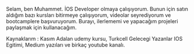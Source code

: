 Selam, ben Muhammet. İOS Developer olmaya çalışıyorum. Bunun için satın aldığım bazı kursları bitirmeye çalışıyorum,
videolar seyrediyorum ve bootcamplere başvuruyorum. Burayı, ilerlememi ve yapacağım projeleri paylaşmak için kullanacağım.



Kaynaklarım :  Kasım Adalan udemy kursu, Turkcell Gelecegi Yazanlar IOS Egitimi, Medium yazıları ve birkaç youtube kanalı.


